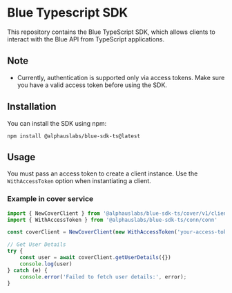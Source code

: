 # Blue Typescript SDK
This repository contains the Blue TypeScript SDK, which allows clients to interact with the Blue API from TypeScript applications.

## Note
* Currently, authentication is supported only via access tokens. Make sure you have a valid access token before using the SDK.

## Installation
You can install the SDK using npm:
```
npm install @alphauslabs/blue-sdk-ts@latest
```

## Usage
You must pass an access token to create a client instance.
Use the `WithAccessToken` option when instantiating a client.

### Example in cover service
```ts
import { NewCoverClient } from '@alphauslabs/blue-sdk-ts/cover/v1/client'
import { WithAccessToken } from '@alphauslabs/blue-sdk-ts/conn/conn'

const coverClient = NewCoverClient(new WithAccessToken('your-access-token'))

// Get User Details
try {
    const user = await coverClient.getUserDetails({})
    console.log(user)
} catch (e) {
    console.error('Failed to fetch user details:', error);
}
```